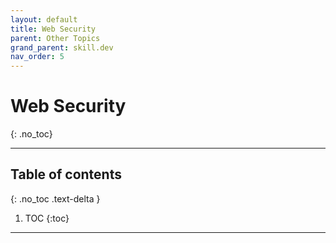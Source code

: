 ```yaml
---
layout: default
title: Web Security
parent: Other Topics
grand_parent: skill.dev
nav_order: 5
---
```


# Web Security
{: .no_toc}

---

## Table of contents
{: .no_toc .text-delta }

1. TOC
{:toc}

---
